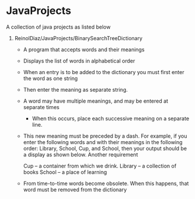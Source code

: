 # JavaProjects
A collection of java projects as listed below

1)  ReinolDiaz/JavaProjects/BinarySearchTreeDictionary

    - A program that accepts words and their meanings

    - Displays the list of words in alphabetical order   

    - When an entry is to be added to the dictionary you must first enter the word as one string

    - Then enter the meaning as separate string. 

    - A word may have multiple meanings, and may be entered at separate times 
        - When this occurs, place each successive meaning on a separate line. 

    - This new meaning must be preceded  by  a  dash.  For  example,  if  you  enter  the  following  words  and  with  their meanings in the following order: 
        Library, School, Cup, and School, then your output should be a display as shown below. Another requirement 

        Cup – a container from which we drink.
        Library – a collection of books
        School – a place of learning

    - From time-to-time words become obsolete. When this happens, that word must be removed from the dictionary
